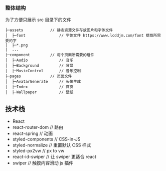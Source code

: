 ### 整体结构

为了方便只展示 src 目录下的文件

```
├─assets            // 静态资源文件存放图片和字体文件
│  ├─font				// 字体文件 https://www.lcddjm.com/font 提取所需要的字
│  ├─*.png
|  ...
├─component       	// 每个页面所需要的组件    
│  ├─Audio	    		// 音乐
│  ├─Background			// 背景
│  ├─MusicControl	    // 音乐控制
├─pages             // 页面文件
│  ├─AvatarGenerate	    // 头像生成
│  ├─Index				// 首页
│  ├─Wallpaper			// 壁纸
```

## 技术栈

- React
- react-router-dom // 路由
- react-spring // 动画
- styled-components // CSS-in-JS
- styled-normalize // 重置默认 CSS 样式
- styled-px2vw // px to vw
- react-id-swiper // 让 swiper 更适合 react
- swiper // 触摸内容滑动 js 插件